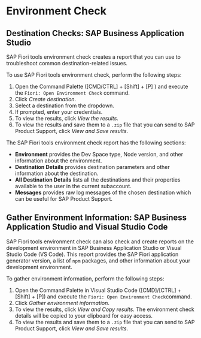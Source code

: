 <!-- loio75390cf5d81e43aea5db231ef4225268 -->

# Environment Check



<a name="loio75390cf5d81e43aea5db231ef4225268__section_fgy_xgy_dvb"/>

## Destination Checks: SAP Business Application Studio 

SAP Fiori tools environment check creates a report that you can use to troubleshoot common destination-related issues.

To use SAP Fiori tools environment check, perform the following steps:

1.  Open the Command Palette \([CMD/CTRL\] + [Shift\] + [P\] \) and execute the `Fiori: Open Environment Check` command.
2.  Click *Create destination*.
3.  Select a destination from the dropdown.
4.  If prompted, enter your credentials.
5.  To view the results, click *View the results*.
6.  To view the results and save them to a `.zip` file that you can send to SAP Product Support, click *View and Save results*.

The SAP Fiori tools environment check report has the following sections:

-   **Environment** provides the Dev Space type, Node version, and other information about the environment.
-   **Destination Details** provides destination parameters and other information about the destination.
-   **All Destination Details** lists all the destinations and their properties available to the user in the current subaccount.
-   **Messages** provides raw log messages of the chosen destination which can be useful for SAP Product Support.



<a name="loio75390cf5d81e43aea5db231ef4225268__section_nkk_cvy_dvb"/>

## Gather Environment Information: SAP Business Application Studio and Visual Studio Code

SAP Fiori tools environment check can also check and create reports on the development environment in SAP Business Application Studio or Visual Studio Code \(VS Code\). This report provides the SAP Fiori application generator version, a list of `npm` packages, and other information about your development environment.

To gather environment information, perform the following steps:

1.  Open the Command Palette in Visual Studio Code \([CMD\]/[CTRL\] + [Shift\] + [P\]\) and execute the `Fiori: Open Environment Check`command.
2.  Click *Gather environment information*.
3.  To view the results, click *View and Copy results*. The environment check details will be copied to your clipboard for easy access.
4.  To view the results and save them to a `.zip` file that you can send to SAP Product Support, click *View and Save results*.

